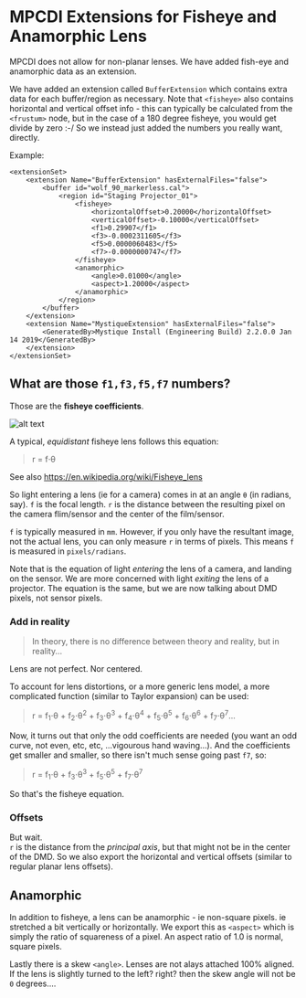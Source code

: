 # MPCDI Extensions for Fisheye and Anamorphic Lens

MPCDI does not allow for non-planar lenses.
We have added fish-eye and anamorphic data as an extension.

We have added an extension called `BufferExtension` which contains extra data for each buffer/region as necessary.
Note that `<fisheye>` also contains horizontal and vertical offset info - this can typically be calculated from the `<frustum>` node, but in the case of a 180 degree fisheye, you would get divide by zero :-/ So we instead just added the numbers you really want, directly.

Example:

    <extensionSet>
        <extension Name="BufferExtension" hasExternalFiles="false">
            <buffer id="wolf_90_markerless.cal">
                <region id="Staging Projector_01">
                    <fisheye>
                        <horizontalOffset>0.20000</horizontalOffset>
                        <verticalOffset>-0.10000</verticalOffset>
                        <f1>0.29907</f1>
                        <f3>-0.0002311605</f3>
                        <f5>0.0000060483</f5>
                        <f7>-0.0000000747</f7>
                    </fisheye>
                    <anamorphic>
                        <angle>0.01000</angle>
                        <aspect>1.20000</aspect>
                    </anamorphic>
                </region>
            </buffer>
        </extension>
        <extension Name="MystiqueExtension" hasExternalFiles="false">
            <GeneratedBy>Mystique Install (Engineering Build) 2.2.0.0 Jan 14 2019</GeneratedBy>
        </extension>
    </extensionSet>


## What are those `f1,f3,f5,f7` numbers?

Those are the **fisheye coefficients**.

![alt text][fisheye]

 A typical, _equidistant_ fisheye lens follows this equation:

> r = f⋅θ


See also https://en.wikipedia.org/wiki/Fisheye_lens

So light entering a lens (ie for a camera) comes in at an angle `θ` (in radians, say). `f` is the focal length. `r` is the distance between the resulting pixel on the camera flim/sensor and the center of the film/sensor.

`f` is typically measured in `mm`.  However, if you only have the resultant image, not the actual lens, you can only measure `r` in terms of pixels. This means `f` is measured in `pixels/radians`.

Note that is the equation of light _entering_ the lens of a camera, and landing on the sensor.  We are more concerned with light _exiting_ the lens of a projector.  The equation is the same, but we are now talking about DMD pixels, not sensor pixels.

### Add in reality

> In theory, there is no difference between theory and reality, but in reality...

Lens are not perfect.  Nor centered.

To account for lens distortions, or a more generic lens model, a more complicated function (similar to Taylor expansion) can be used:

> r = f<sub>1</sub>⋅θ + f<sub>2</sub>⋅θ<sup>2</sup> + f<sub>3</sub>⋅θ<sup>3</sup> + f<sub>4</sub>⋅θ<sup>4</sup> + f<sub>5</sub>⋅θ<sup>5</sup> + f<sub>6</sub>⋅θ<sup>6</sup> + f<sub>7</sub>⋅θ<sup>7</sup>...

Now, it turns out that only the odd coefficients are needed (you want an odd curve, not even, etc, etc, ...vigourous hand waving...).  And the coefficients get smaller and smaller, so there isn't much sense going past `f7`, so:
    
> r = f<sub>1</sub>⋅θ + f<sub>3</sub>⋅θ<sup>3</sup> + f<sub>5</sub>⋅θ<sup>5</sup> + f<sub>7</sub>⋅θ<sup>7</sup>
    
So that's the fisheye equation.  

### Offsets

But wait.  
`r` is the distance from the _principal axis_, but that might not be in the center of the DMD.  So we also export the horizontal and vertical offsets (similar to regular planar lens offsets).

## Anamorphic

In addition to fisheye, a lens can be anamorphic - ie non-square pixels. ie stretched a bit vertically or horizontally.  We export this as `<aspect>` which is simply the ratio of squareness of a pixel.  An aspect ratio of 1.0 is normal, square pixels.

Lastly there is a skew `<angle>`. Lenses are not alays attached 100% aligned.  If the lens is slightly turned to the left? right? then the skew angle will not be `0` degrees....








[fisheye]: https://github.com/tvaneerd/mpcdi/blob/master/fisheye.PNG "simple equidistant fisheye lens"
